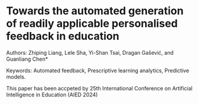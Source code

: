 # Towards the automated generation of readily applicable personalised feedback in education
Authors: Zhiping Liang, Lele Sha, Yi-Shan Tsai, Dragan Gašević, and Guanliang Chen*

Keywords: Automated feedback, Prescriptive learning analytics, Predictive models.

This paper has been accpeted by 25th International Conference on Artificial Intelligence in Education (AIED 2024)
